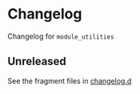 # Changelog

Changelog for `module_utilities`

## Unreleased

See the fragment files in [changelog.d](https://github.com/wpk-nist-gov/module-utilities)

<!-- scriv-insert-here -->
